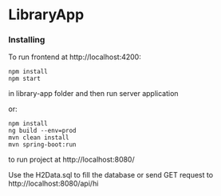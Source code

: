 # LibraryApp
### Installing

To run frontend at http://localhost:4200:
```
npm install
npm start
```
in library-app folder and then run server application

or:
```
npm install
ng build --env=prod
mvn clean install
mvn spring-boot:run
```
to run project at http://localhost:8080/

Use the H2Data.sql to fill the database
or send GET request to http://localhost:8080/api/hi